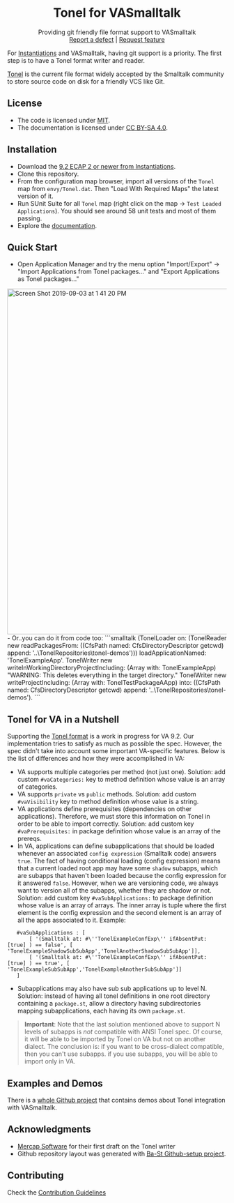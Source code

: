 <p align="center">
 <h1 align="center">Tonel for VASmalltalk</h1>
  <p align="center">
    Providing git friendly file format support to VASmalltalk
    <!---
    <br>
    <a href="docs/"><strong>Explore the docs »</strong></a>
    <br>
    -->
    <br>
    <a href="https://github.com/vasmalltalk/tonel-vast/issues/new?labels=Type%3A+Defect">Report a defect</a>
    |
    <a href="https://github.com/vasmalltalk/tonel-vast/issues/new?labels=Type%3A+Feature">Request feature</a>
  </p>
</p>

For [Instantiations](https://www.instantiations.com/) and VASmalltalk, having git support is a priority. The first step is to have a Tonel format writer and reader.

[Tonel](https://github.com/pharo-vcs/tonel) is the current file format widely accepted by the Smalltalk community to store source code on disk for a friendly VCS like Git.

## License
- The code is licensed under [MIT](LICENSE).
- The documentation is licensed under [CC BY-SA 4.0](http://creativecommons.org/licenses/by-sa/4.0/).





## Installation

- Download the [9.2 ECAP 2 or newer from Instantiations](https://www.instantiations.com/ecap/).
- Clone this repository.
- From the configuration map browser, import all versions of the `Tonel` map from `envy/Tonel.dat`. Then "Load With Required Maps" the latest version of it.
- Run SUnit Suite for all `Tonel` map (right click on the map -> `Test Loaded Applications`). You should see around 58 unit tests and most of them passing.
- Explore the [documentation](docs/).


## Quick Start

- Open Application Manager and try the menu option "Import/Export" -> "Import Applications from Tonel packages..." and "Export Applications as Tonel packages..."
<img width="793" alt="Screen Shot 2019-09-03 at 1 41 20 PM" src="https://user-images.githubusercontent.com/1032834/64197391-621ea780-ce5c-11e9-8312-55994d01f68e.png">
- Or..you can do it from code too:
```smalltalk
(TonelLoader
 on: (TonelReader new readPackagesFrom:
   ((CfsPath named: CfsDirectoryDescriptor getcwd) append: '..\TonelRepositories\tonel-demos')))
     loadApplicationNamed: 'TonelExampleApp'.
TonelWriter new writeInWorkingDirectoryProjectIncluding: (Array with: TonelExampleApp)
"WARNING: This deletes everything in the target directory."
TonelWriter new
 writeProjectIncluding: (Array with: TonelTestPackageAApp)  
 into: ((CfsPath named: CfsDirectoryDescriptor getcwd) append: '..\TonelRepositories\tonel-demos').
 ```

## Tonel for VA in a Nutshell

 Supporting the [Tonel format](https://github.com/pharo-vcs/tonel) is a work in progress for VA 9.2. Our implementation tries to satisfy as much as possible the spec. However, the spec didn't take into account some important VA-specific features. Below is the list of differences and how they were accomplished in VA:

 - VA supports multiple categories per method (not just one). Solution: add custom `#vaCategories:` key to method definition whose value is an array of categories.
 - VA supports `private` vs `public` methods. Solution: add custom `#vaVisibility` key to method definition whose value is a string.
 - VA applications define prerequisites (dependencies on other applications). Therefore, we must store this information on Tonel in order to be able to import correctly. Solution: add custom key `#vaPrerequisites:` in package definition whose value is an array of the prereqs.
 - In VA, applications can define subapplications that should be loaded whenever an associated `config expression` (Smalltalk code) answers `true`. The fact of having conditional loading (config expression) means that a current loaded root app may have some `shadow` subapps, which are subapps that haven't been loaded because the config expression for it answered `false`. However, when we are versioning code, we always want to version all of the subapps, whether they are shadow or not. Solution: add custom key `#vaSubApplications:` to package definition whose value is an array of arrays. The inner array is tuple where the first element is the config expression and the second element is an array of all the apps associated to it. Example:
 ```smalltalk
 	#vaSubApplications : [
 		[ '(Smalltalk at: #\''TonelExampleConfExp\'' ifAbsentPut: [true] ) == false', [ 'TonelExampleShadowSubSubApp','TonelAnotherShadowSubSubApp']],
 		[ '(Smalltalk at: #\''TonelExampleConfExp\'' ifAbsentPut: [true] ) == true', [ 'TonelExampleSubSubApp','TonelExampleAnotherSubSubApp']]
 	]
 ```
 - Subapplications may also have sub sub applications up to level N. Solution: instead of having all tonel definitions in one root directory containing a `package.st`, allow a directory having subdirectories mapping subapplications, each having its own `package.st`.

 > **Important**: Note that the last solution mentioned above to support N levels of subapps is *not* compatible with ANSI Tonel spec. Of course, it will be able to be imported by Tonel on VA but not on another dialect. The conclusion is: if you want to be cross-dialect compatible, then you can't use subapps. if you use subapps, you will be able to import only in VA.

## Examples and Demos
There is a [whole Github project](https://github.com/vasmalltalk/tonel-demos/) that contains demos about Tonel integration with VASmalltalk.


## Acknowledgments

- [Mercap Software](https://github.com/Mercap) for their first draft on the Tonel writer
- Github repository layout was generated with [Ba-St Github-setup project](https://github.com/ba-st/GitHub-setup).


## Contributing

Check the [Contribution Guidelines](CONTRIBUTING.md)
